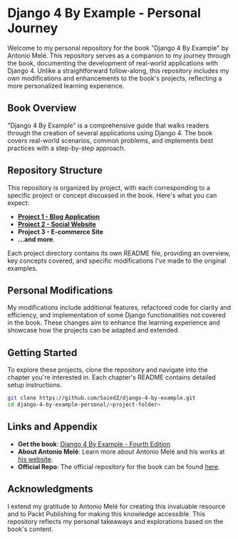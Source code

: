 # Django 4 By Example - Personal Journey

Welcome to my personal repository for the book "Django 4 By Example" by Antonio Melé. This repository serves as a companion to my journey through the book, documenting the development of real-world applications with Django 4. Unlike a straightforward follow-along, this repository includes my own modifications and enhancements to the book's projects, reflecting a more personalized learning experience.

## Book Overview

"Django 4 By Example" is a comprehensive guide that walks readers through the creation of several applications using Django 4. The book covers real-world scenarios, common problems, and implements best practices with a step-by-step approach.

## Repository Structure

This repository is organized by project, with each corresponding to a specific project or concept discussed in the book. Here's what you can expect:

- **[Project 1 - Blog Application](blog_app/README.md)**
- **[Project 2 - Social Website](bookmarks/README.md)**
- **Project 3 - E-commerce Site**
- **...and more**.

Each project directory contains its own README file, providing an overview, key concepts covered, and specific modifications I've made to the original examples.

## Personal Modifications

My modifications include additional features, refactored code for clarity and efficiency, and implementation of some Django functionalities not covered in the book. These changes aim to enhance the learning experience and showcase how the projects can be adapted and extended.

## Getting Started

To explore these projects, clone the repository and navigate into the chapter you're interested in. Each chapter's README contains detailed setup instructions.

```bash
git clone https://github.com/SaiedZ/django-4-by-example.git
cd django-4-by-example-personal/<project-folder>
```

## Links and Appendix

- **Get the book**: [Django 4 By Example - Fourth Edition](https://www.packtpub.com/product/django-4-by-example-fourth-edition/9781801813051)
- **About Antonio Melé**: Learn more about Antonio Melé and his works at [his website](https://antoniomele.es/).
- **Official Repo**: The official repository for the book can be found [here](https://github.com/PacktPublishing/Django-4-by-example).

## Acknowledgments

I extend my gratitude to Antonio Melé for creating this invaluable resource and to Packt Publishing for making this knowledge accessible. This repository reflects my personal takeaways and explorations based on the book's content.

